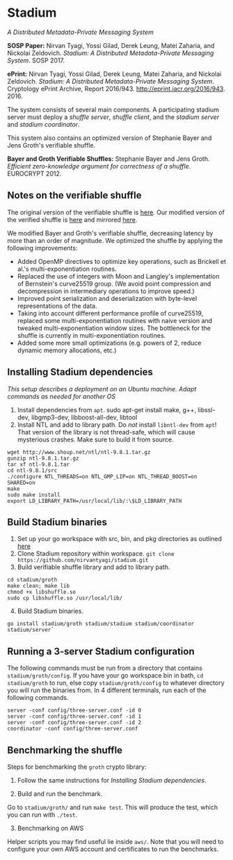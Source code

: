 # Stadium

_A Distributed Metadata-Private Messaging System_

**SOSP Paper:**
Nirvan Tyagi, Yossi Gilad, Derek Leung, Matei Zaharia, and Nickolai Zeldovich. _Stadium: A Distributed Metadata-Private Messaging System_. SOSP 2017.

**ePrint:**
Nirvan Tyagi, Yossi Gilad, Derek Leung, Matei Zaharia, and Nickolai Zeldovich. _Stadium: A Distributed Metadata-Private Messaging System_. Cryptology ePrint Archive, Report 2016/943. http://eprint.iacr.org/2016/943. 2016.

The system consists of several main components. A participating stadium server must deploy a *shuffle server*, *shuffle client*, and the *stadium server* and *stadium coordinator*. 

This system also contains an optimized version of Stephanie Bayer and Jens Groth's verifiable shuffle.

**Bayer and Groth Verifiable Shuffles:**
Stephanie Bayer and Jens Groth. _Efficient zero-knowledge argument for correctness of a shuffle_. EUROCRYPT 2012.

## Notes on the verifiable shuffle

The original version of the verifiable shuffle is [here](https://github.com/derbear/verifiable-shuffle). Our modified version of the verified shuffle is [here](https://github.com/nirvantyagi/stadium/tree/master/groth) and mirrored [here](https://github.com/derbear/verifiable-shuffle/tree/stadium). 

We modified Bayer and Groth's verifiable shuffle, decreasing latency by more than an order of magnitude. We optimized the shuffle by applying the following improvements:

- Added OpenMP directives to optimize key operations, such as Brickell et al.'s multi-exponentiation routines.
- Replaced the use of integers with Moon and Langley's implementation of Bernstein's curve25519 group. (We avoid point compression and decompression in intermediary operations to improve speed.)
- Improved point serialization and deserialization with byte-level representations of the data.
- Taking into account different performance profile of curve25519, replaced some multi-exponentiation routines with naive version and tweaked multi-exponentiation window sizes. The bottleneck for the shuffle is currently in multi-exponentiation routines.
- Added some more small optimizations (e.g. powers of 2, reduce dynamic memory allocations, etc.)

## Installing Stadium dependencies

_This setup describes a deployment on an Ubuntu machine. Adapt commands as needed for another OS_

1. Install dependencies from `apt`.
sudo apt-get install make, g++, libssl-dev, libgmp3-dev, libboost-all-dev, libtool
2. Install NTL and add to library path. Do *not* install `libntl-dev` from `apt`! That version of the library is not thread-safe, which will cause mysterious crashes. Make sure to build it from source.
```shell
wget http://www.shoup.net/ntl/ntl-9.8.1.tar.gz
gunzip ntl-9.8.1.tar.gz
tar xf ntl-9.8.1.tar
cd ntl-9.8.1/src
./configure NTL_THREADS=on NTL_GMP_LIP=on NTL_THREAD_BOOST=on SHARED=on
make
sudo make install
export LD_LIBRARY_PATH=/usr/local/lib/:\$LD_LIBRARY_PATH
```

## Build Stadium binaries

1. Set up your go workspace with src, bin, and pkg directories as outlined [here](https://golang.org/doc/code.html)
2. Clone Stadium repository within workspace. `git clone https://github.com/nirvantyagi/stadium.git`
3. Build verifiable shuffle library and add to library path.
```shell 
cd stadium/groth
make clean; make lib
chmod +x libshuffle.so
sudo cp libshuffle.so /usr/local/lib/
```
4. Build Stadium binaries.
```shell
go install stadium/groth stadium/stadium stadium/coordinator stadium/server`
```

## Running a 3-server Stadium configuration
The following commands must be run from a directory that contains `stadium/groth/config`.
If you have your go workspace bin in bath, `cd stadium/groth` to run, else copy `stadium/groth/config` to whatever directory you will run the binaries from.
In 4 different terminals, run each of the following commands.
 
 ```shell
server -conf config/three-server.conf -id 0
server -conf config/three-server.conf -id 1
server -conf config/three-server.conf -id 2
coordinator -conf config/three-server.conf
 ```

## Benchmarking the shuffle

Steps for benchmarking the `groth` crypto library:

1. Follow the same instructions for _Installing Stadium dependencies_.

2. Build and run the benchmark.

Go to `stadium/groth/` and run `make test`. This will produce the test, which you can run with `./test`.

3. Benchmarking on AWS

Helper scripts you may find useful lie inside `aws/`. Note that you will need to configure your own AWS account and certificates to run the benchmarks.
